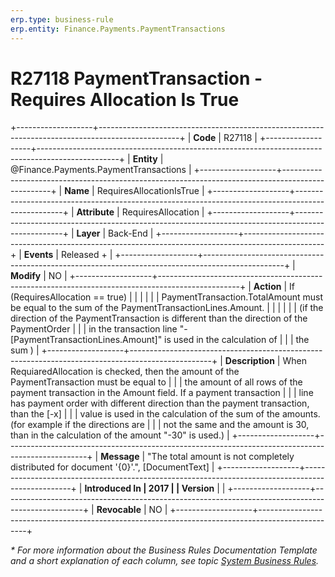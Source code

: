```yaml
---
erp.type: business-rule
erp.entity: Finance.Payments.PaymentTransactions
---
```


# R27118 PaymentTransaction - Requires Allocation Is True
+-------------------+--------------------------------------------------------------------------------------------------+
| **Code**          | R27118                                                                                           |
+-------------------+--------------------------------------------------------------------------------------------------+
| **Entity**        | @Finance.Payments.PaymentTransactions                                                            |
+-------------------+--------------------------------------------------------------------------------------------------+
| **Name**          | RequiresAllocationIsTrue                                                                         |
+-------------------+--------------------------------------------------------------------------------------------------+
| **Attribute**     | RequiresAllocation                                                                               |
+-------------------+--------------------------------------------------------------------------------------------------+
| **Layer**         | Back-End                                                                                         |
+-------------------+--------------------------------------------------------------------------------------------------+
| **Events**        | Released +                                                                                       |
+-------------------+--------------------------------------------------------------------------------------------------+
| **Modify**        | NO                                                                                               |
+-------------------+--------------------------------------------------------------------------------------------------+
| **Action**        | If (RequiresAllocation == true)                                                                  |
|                   |                                                                                                  |
|                   | PaymentTransaction.TotalAmount must be equal to the sum of the PaymentTransactionLines.Amount.   |
|                   |                                                                                                  |
|                   | (if the direction of the PaymentTransaction is different than the direction of the PaymentOrder  |
|                   | in the transaction line \"-\[PaymentTransactionLines.Amount\]\" is used in the calculation of    |
|                   | the sum )                                                                                        |
+-------------------+--------------------------------------------------------------------------------------------------+
| **Description**   | When RequiaredAllocation is checked, then the amount of the PaymentTransaction must be equal to  |
|                   | the amount of all rows of the payment transaction in the Amount field. If a payment transaction  |
|                   | line has payment order with different direction than the payment transaction, than the \[-x\]    |
|                   | value is used in the calculation of the sum of the amounts. (for example if the directions are   |
|                   | not the same and the amount is 30, than in the calculation of the amount \"-30\" is used.)       |
+-------------------+--------------------------------------------------------------------------------------------------+
| **Message**       | \"The total amount is not completely distributed for document \'{0}\'.\", \[DocumentText\]       |
+-------------------+--------------------------------------------------------------------------------------------------+
| **Introduced In   | 2017                                                                                             |
| Version**         |                                                                                                  |
+-------------------+--------------------------------------------------------------------------------------------------+
| **Revocable**     | NO                                                                                               |
+-------------------+--------------------------------------------------------------------------------------------------+

*\* For more information about the Business Rules Documentation Template and a short explanation of each column, see
topic [System Business Rules](../templates/template-description-system-business-rules.md).*
